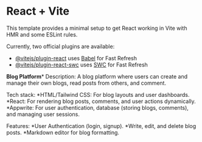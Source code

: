 # React + Vite

This template provides a minimal setup to get React working in Vite with HMR and some ESLint rules.

Currently, two official plugins are available:

- [@vitejs/plugin-react](https://github.com/vitejs/vite-plugin-react/blob/main/packages/plugin-react/README.md) uses [Babel](https://babeljs.io/) for Fast Refresh
- [@vitejs/plugin-react-swc](https://github.com/vitejs/vite-plugin-react-swc) uses [SWC](https://swc.rs/) for Fast Refresh


****Blog Platform*****
Description: A blog platform where users can create and manage their own blogs, read posts from others, and comment.


Tech stack:
 *HTML/Tailwind CSS: For blog layouts and user dashboards.
 *React: For rendering blog posts, comments, and user actions dynamically.
 *Appwrite: For user authentication, database (storing blogs, comments), and managing user sessions.


Features:
 *User Authentication (login, signup).
 *Write, edit, and delete blog posts.
 *Markdown editor for blog formatting.


